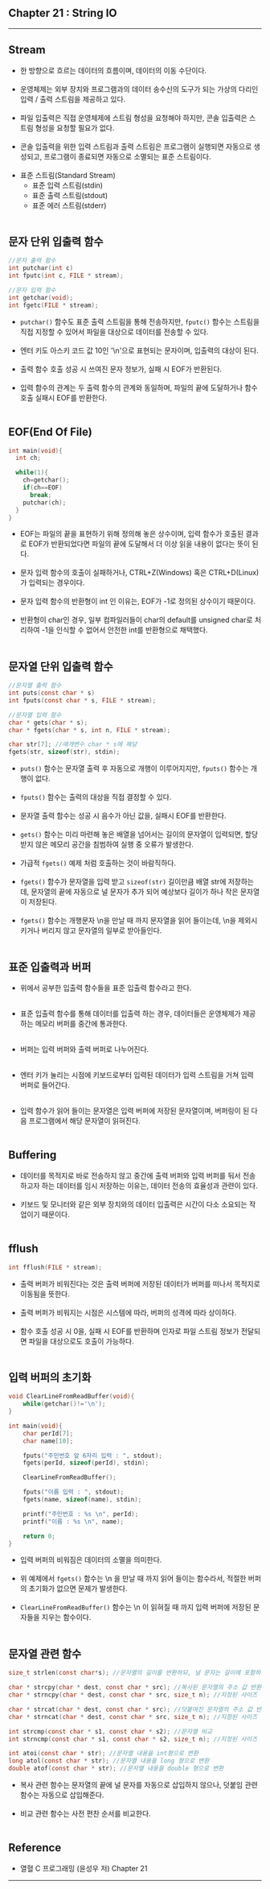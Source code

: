 Chapter 21 : String IO
----------------------

---

Stream
------

-	한 방향으로 흐르는 데이터의 흐름이며, 데이터의 이동 수단이다.<br><br>
-	운영체제는 외부 장치와 프로그램과의 데이터 송수신의 도구가 되는 가상의 다리인 입력 / 출력 스트림을 제공하고 있다.<br><br>
-	파일 입출력은 직접 운영체제에 스트림 형성을 요청해야 하지만, 콘솔 입출력은 스트림 형성을 요청할 필요가 없다.<br><br>
-	콘솔 입출력을 위한 입력 스트림과 출력 스트림은 프로그램이 실행되면 자동으로 생성되고, 프로그램이 종료되면 자동으로 소멸되는 표준 스트림이다.<br><br>
-	표준 스트림(Standard Stream)
	-	표준 입력 스트림(stdin)
	-	표준 출력 스트림(stdout)
	-	표준 에러 스트림(stderr)<br><br>

문자 단위 입출력 함수
---------------------

```c
//문자 출력 함수
int putchar(int c)
int fputc(int c, FILE * stream);

//문자 입력 함수
int getchar(void);
int fgetc(FILE * stream);
```

-	`putchar()` 함수도 표준 출력 스트림을 통해 전송하지만, `fputc()` 함수는 스트림을 직접 지정할 수 있어서 파일을 대상으로 데이터를 전송할 수 있다.<br><br>
-	엔터 키도 아스키 코드 값 10인 '\n'으로 표현되는 문자이며, 입출력의 대상이 된다.<br><br>
-	출력 함수 호출 성공 시 쓰여진 문자 정보가, 실패 시 EOF가 반환된다.<br><br>
-	입력 함수의 관계는 두 출력 함수의 관계와 동일하며, 파일의 끝에 도달하거나 함수 호출 실패시 EOF를 반환한다.<br><br>

EOF(End Of File)
----------------

```c
int main(void){
  int ch;

  while(1){
    ch=getchar();
    if(ch==EOF)
      break;
    putchar(ch);
  }
}
```

-	EOF는 파일의 끝을 표현하기 위해 정의해 놓은 상수이며, 입력 함수가 호출된 결과로 EOF가 반환되었다면 파일의 끝에 도달해서 더 이상 읽을 내용이 없다는 뜻이 된다.<br><br>
-	문자 입력 함수의 호출이 실패하거나, CTRL+Z(Windows) 혹은 CTRL+D(Linux)가 입력되는 경우이다.<br><br>
-	문자 입력 함수의 반환형이 int 인 이유는, EOF가 -1로 정의된 상수이기 때문이다.<br><br>
-	반환형이 char인 경우, 일부 컴파일러들이 char의 default를 unsigned char로 처리하여 -1을 인식할 수 없어서 안전한 int를 반환형으로 채택했다.<br><br>

문자열 단위 입출력 함수
-----------------------

```c
//문자열 출력 함수
int puts(const char * s)
int fputs(const char * s, FILE * stream);

//문자열 입력 함수
char * gets(char * s);
char * fgets(char * s, int n, FILE * stream);

char str[7]; //매개변수 char * s에 해당
fgets(str, sizeof(str), stdin);
```

-	`puts()` 함수는 문자열 출력 후 자동으로 개행이 이루어지지만, `fputs()` 함수는 개행이 없다.<br><br>
-	`fputs()` 함수는 출력의 대상을 직접 결정할 수 있다.<br><br>
-	문자열 출력 함수는 성공 시 음수가 아닌 값을, 실패시 EOF를 반환한다.<br><br>
-	`gets()` 함수는 미리 마련해 놓은 배열을 넘어서는 길이의 문자열이 입력되면, 할당 받지 않은 메모리 공간을 침범하여 실행 중 오류가 발생한다.<br><br>
-	가급적 `fgets()` 예제 처럼 호출하는 것이 바람직하다.<br><br>
-	`fgets()` 함수가 문자열을 입력 받고 `sizeof(str)` 길이만큼 배열 str에 저장하는데, 문자열의 끝에 자동으로 널 문자가 추가 되어 예상보다 길이가 하나 작은 문자열이 저장된다.<br><br>
-	`fgets()` 함수는 개행문자 \n을 만날 때 까지 문자열을 읽어 들이는데, \n을 제외시키거나 버리지 않고 문자열의 일부로 받아들인다.<br><br>

표준 입출력과 버퍼
------------------

-	위에서 공부한 입출력 함수들을 표준 입출력 함수라고 한다.<br><br>

-	표준 입출력 함수를 통해 데이터를 입출력 하는 경우, 데이터들은 운영체제가 제공하는 메모리 버퍼를 중간에 통과한다.<br><br>

-	버퍼는 입력 버퍼와 출력 버퍼로 나누어진다.<br><br>

-	엔터 키가 눌리는 시점에 키보드로부터 입력된 데이터가 입력 스트림을 거쳐 입력 버퍼로 들어간다.<br><br>

-	입력 함수가 읽어 들이는 문자열은 입력 버퍼에 저장된 문자열이며, 버퍼링이 된 다음 프로그램에서 해당 문자열이 읽혀진다.<br><br>

Buffering
---------

-	데이터를 목적지로 바로 전송하지 않고 중간에 출력 버퍼와 입력 버퍼를 둬서 전송하고자 하는 데이터를 임시 저장하는 이유는, 데이터 전송의 효율성과 관련이 있다.<br><br>
-	키보드 및 모니터와 같은 외부 장치와의 데이터 입출력은 시간이 다소 소요되는 작업이기 때문이다.<br><br>

fflush
------

```c
int fflush(FILE * stream);
```

-	출력 버퍼가 비워진다는 것은 출력 버퍼에 저장된 데이터가 버퍼를 떠나서 목적지로 이동됨을 뜻한다.<br><br>
-	출력 버퍼가 비워지는 시점은 시스템에 따라, 버퍼의 성격에 따라 상이하다.<br><br>
-	함수 호출 성공 시 0을, 실패 시 EOF를 반환하며 인자로 파일 스트림 정보가 전달되면 파일을 대상으로도 호출이 가능하다.<br><br>

입력 버퍼의 초기화
------------------

```c
void ClearLineFromReadBuffer(void){
    while(getchar()!='\n');
}

int main(void){
    char perId[7];
    char name[10];

    fputs("주민번호 앞 6자리 입력 : ", stdout);
    fgets(perId, sizeof(perId), stdin);

    ClearLineFromReadBuffer();

    fputs("이름 입력 : ", stdout);
    fgets(name, sizeof(name), stdin);

    printf("주민번호 : %s \n", perId);
    printf("이름 : %s \n", name);

    return 0;
}
```

-	입력 버퍼의 비워짐은 데이터의 소멸을 의미한다.<br><br>
-	위 예제에서 `fgets()` 함수는 \n 을 만날 때 까지 읽어 들이는 함수라서, 적절한 버퍼의 초기화가 없으면 문제가 발생한다.<br><br>
-	`ClearLineFromReadBuffer()` 함수는 \n 이 읽혀질 때 까지 입력 버퍼에 저장된 문자들을 지우는 함수이다.<br><br>

문자열 관련 함수
----------------

```c
size_t strlen(const char*s); //문자열의 길이를 반환하되, 널 문자는 길이에 포함하지 않음

char * strcpy(char * dest, const char * src); //복사된 문자열의 주소 값 반환
char * strncpy(char * dest, const char * src, size_t n); //지정된 사이즈 만큼만 복사

char * strcat(char * dest, const char * src); //덧붙여진 문자열의 주소 값 반환
char * strncat(char * dest, const char * src, size_t n); //지정된 사이즈 만큼만 덧붙임

int strcmp(const char * s1, const char * s2); //문자열 비교
int strncmp(const char * s1, const char * s2, size_t n); //지정된 사이즈 만큼만 비교함

int atoi(const char * str); //문자열 내용을 int형으로 변환
long atol(const char * str); //문자열 내용을 long 형으로 변환
double atof(const char * str); //문자열 내용을 double 형으로 변환
```

-	복사 관련 함수는 문자열의 끝에 널 문자를 자동으로 삽입하지 않으나, 덧붙임 관련 함수는 자동으로 삽입해준다.<br><br>
-	비교 관련 함수는 사전 편찬 순서를 비교한다.<br><br>

Reference
---------

-	열혈 C 프로그래밍 (윤성우 저) Chapter 21

---
